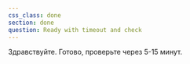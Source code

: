 ```yaml
---
css_class: done
section: done
question: Ready with timeout and check
---
```

Здравствуйте. Готово, проверьте через 5-15 минут.